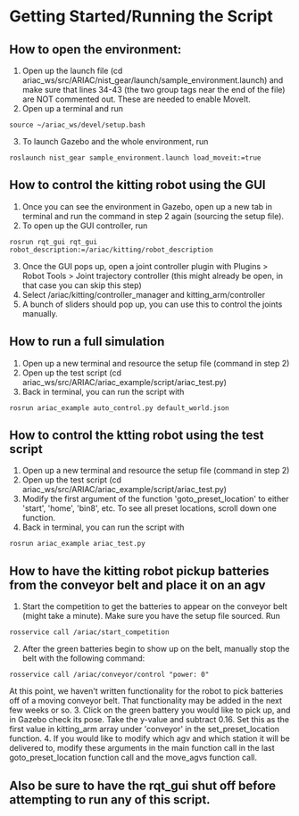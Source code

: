 # Getting Started/Running the Script

## How to open the environment:
1. Open up the launch file (cd ariac_ws/src/ARIAC/nist_gear/launch/sample_environment.launch) and make sure that lines 34-43 (the two group tags near the end of the file) are NOT commented out. These are needed to enable MoveIt.
2. Open up a terminal and run
```
source ~/ariac_ws/devel/setup.bash
```
3. To launch Gazebo and the whole environment, run
```
roslaunch nist_gear sample_environment.launch load_moveit:=true
```

## How to control the kitting robot using the GUI
1. Once you can see the environment in Gazebo, open up a new tab in terminal and run the command in step 2 again (sourcing the setup file).
2. To open up the GUI controller, run
```
rosrun rqt_gui rqt_gui robot_description:=/ariac/kitting/robot_description
```
3. Once the GUI pops up, open a joint controller plugin with Plugins > Robot Tools > Joint trajectory controller (this might already be open, in that case you can skip this step)
4. Select /ariac/kitting/controller_manager and kitting_arm/controller
5. A bunch of sliders should pop up, you can use this to control the joints manually.

## How to run a full simulation
1. Open up a new terminal and resource the setup file (command in step 2)
2. Open up the test script (cd ariac_ws/src/ARIAC/ariac_example/script/ariac_test.py)
3. Back in terminal, you can run the script with
```
rosrun ariac_example auto_control.py default_world.json
```
## How to control the ktting robot using the test script
1. Open up a new terminal and resource the setup file (command in step 2)
2. Open up the test script (cd ariac_ws/src/ARIAC/ariac_example/script/ariac_test.py)
3. Modify the first argument of the function 'goto_preset_location' to either 'start', 'home', 'bin8', etc. To see all preset locations, scroll down one function.
4. Back in terminal, you can run the script with
```
rosrun ariac_example ariac_test.py
```
## How to have the kitting robot pickup batteries from the conveyor belt and place it on an agv
1. Start the competition to get the batteries to appear on the conveyor belt (might take a minute). Make sure you have the setup file sourced. Run 
```
rosservice call /ariac/start_competition
```
2. After the green batteries begin to show up on the belt, manually stop the belt with the following command:
```
rosservice call /ariac/conveyor/control "power: 0"
```
At this point, we haven't written functionality for the robot to pick batteries off of a moving conveyor belt. That functionality may be added in the next few weeks or so.
3. Click on the green battery you would like to pick up, and in Gazebo check its pose. Take the y-value and subtract 0.16. Set this as the first value in kitting_arm array under 'conveyor' in the set_preset_location function.
4. If you would like to modify which agv and which station it will be delivered to, modify these arguments in the main function call in the last goto_preset_location function call and the move_agvs function call.

## Also be sure to have the rqt_gui shut off before attempting to run any of this script.

